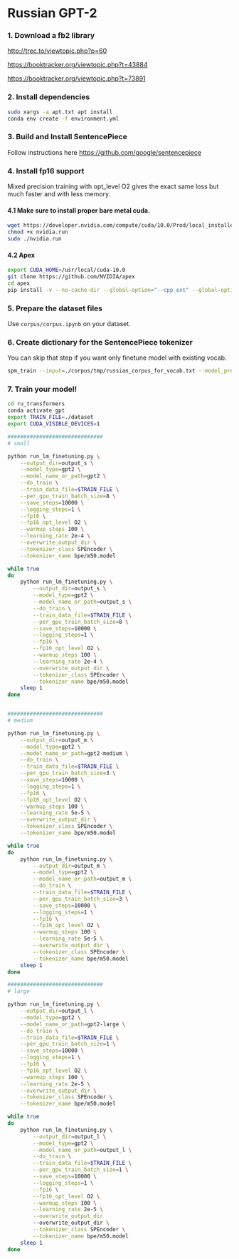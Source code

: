 # Russian GPT-2 

### 1. Download a fb2 library 

http://trec.to/viewtopic.php?p=60

https://booktracker.org/viewtopic.php?t=43884

https://booktracker.org/viewtopic.php?t=73891

### 2. Install dependencies
```bash
sudo xargs -a apt.txt apt install
conda env create -f environment.yml
```
### 3. Build and Install SentencePiece

Follow instructions here https://github.com/google/sentencepiece

### 4. Install fp16 support 

Mixed precision training with opt_level O2 gives the exact same loss but much faster and with less memory.

#### 4.1 Make sure to install proper bare metal cuda. 
```bash
wget https://developer.nvidia.com/compute/cuda/10.0/Prod/local_installers/cuda_10.0.130_410.48_linux -O nvidia.run
chmod +x nvidia.run
sudo ./nvidia.run
```
#### 4.2 Apex

```bash
export CUDA_HOME=/usr/local/cuda-10.0
git clone https://github.com/NVIDIA/apex
cd apex
pip install -v --no-cache-dir --global-option="--cpp_ext" --global-option="--cuda_ext" ./
```

### 5. Prepare the dataset files 
Use `corpus/corpus.ipynb` on your dataset.

### 6. Create dictionary for the SentencePiece tokenizer

You can skip that step if you want only finetune model with existing vocab.

```bash
spm_train --input=./corpus/tmp/russian_corpus_for_vocab.txt --model_prefix=bpe/m50 --vocab_size=50257 --user_defined_symbols='<|n|>'
```

### 7. Train your model!
``` bash
cd ru_transformers
conda activate gpt
export TRAIN_FILE=./dataset
export CUDA_VISIBLE_DEVICES=1

##############################
# small

python run_lm_finetuning.py \
    --output_dir=output_s \
    --model_type=gpt2 \
    --model_name_or_path=gpt2 \
    --do_train \
    --train_data_file=$TRAIN_FILE \
    --per_gpu_train_batch_size=8 \
    --save_steps=10000 \
    --logging_steps=1 \
    --fp16 \
    --fp16_opt_level O2 \
    --warmup_steps 100 \
    --learning_rate 2e-4 \
    --overwrite_output_dir \
    --tokenizer_class SPEncoder \
    --tokenizer_name bpe/m50.model

while true
do
    python run_lm_finetuning.py \
        --output_dir=output_s \
        --model_type=gpt2 \
        --model_name_or_path=output_s \
        --do_train \
        --train_data_file=$TRAIN_FILE \
        --per_gpu_train_batch_size=8 \
        --save_steps=10000 \
        --logging_steps=1 \
        --fp16 \
        --fp16_opt_level O2 \
        --warmup_steps 100 \
        --learning_rate 2e-4 \
        --overwrite_output_dir \
        --tokenizer_class SPEncoder \
        --tokenizer_name bpe/m50.model
    sleep 1
done


##############################
# medium

python run_lm_finetuning.py \
    --output_dir=output_m \
    --model_type=gpt2 \
    --model_name_or_path=gpt2-medium \
    --do_train \
    --train_data_file=$TRAIN_FILE \
    --per_gpu_train_batch_size=3 \
    --save_steps=10000 \
    --logging_steps=1 \
    --fp16 \
    --fp16_opt_level O2 \
    --warmup_steps 100 \
    --learning_rate 5e-5 \
    --overwrite_output_dir \
    --tokenizer_class SPEncoder \
    --tokenizer_name bpe/m50.model

while true
do
    python run_lm_finetuning.py \
        --output_dir=output_m \
        --model_type=gpt2 \
        --model_name_or_path=output_m \
        --do_train \
        --train_data_file=$TRAIN_FILE \
        --per_gpu_train_batch_size=3 \
        --save_steps=10000 \
        --logging_steps=1 \
        --fp16 \
        --fp16_opt_level O2 \
        --warmup_steps 100 \
        --learning_rate 5e-5 \
        --overwrite_output_dir \
        --tokenizer_class SPEncoder \
        --tokenizer_name bpe/m50.model
    sleep 1
done

##############################
# large

python run_lm_finetuning.py \
    --output_dir=output_l \
    --model_type=gpt2 \
    --model_name_or_path=gpt2-large \
    --do_train \
    --train_data_file=$TRAIN_FILE \
    --per_gpu_train_batch_size=1 \
    --save_steps=10000 \
    --logging_steps=1 \
    --fp16 \
    --fp16_opt_level O2 \
    --warmup_steps 100 \
    --learning_rate 2e-5 \
    --overwrite_output_dir \
    --tokenizer_class SPEncoder \
    --tokenizer_name bpe/m50.model

while true
do
    python run_lm_finetuning.py \
        --output_dir=output_l \
        --model_type=gpt2 \
        --model_name_or_path=output_l \
        --do_train \
        --train_data_file=$TRAIN_FILE \
        --per_gpu_train_batch_size=1 \
        --save_steps=10000 \
        --logging_steps=1 \
        --fp16 \
        --fp16_opt_level O2 \
        --warmup_steps 100 \
        --learning_rate 2e-5 \
        --overwrite_output_dir
        --overwrite_output_dir \
        --tokenizer_class SPEncoder \
        --tokenizer_name bpe/m50.model
    sleep 1
done

```
